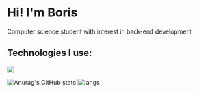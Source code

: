 <h1 align="left">Hi! I'm Boris</h1>
<p align="left">Computer science student with interest in back-end development</p>
<h2 align="left">Technologies I use:</h3>
<p align="left">
  <img src="https://skillicons.dev/icons?i=py,java,ts,go,spring,react,html,css,git,docker" />
</p>

![Anurag's GitHub stats](https://github-readme-stats.vercel.app/api?username=skokcmd&show_icons=true&theme=dracula)
<img src="https://github-readme-stats.vercel.app/api/top-langs?username=skokcmd&show_icons=true&locale=en&layout=compact&theme=dracula" alt="langs" />

